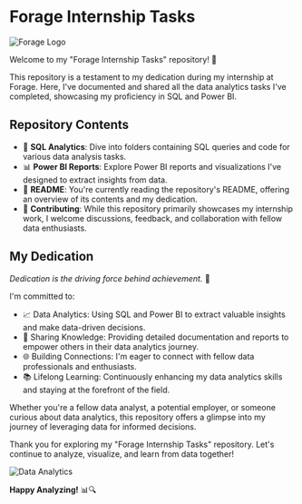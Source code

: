 # Forage Internship Tasks

![Forage Logo](https://your-image-url.com/forage_logo.png)

Welcome to my "Forage Internship Tasks" repository! 🚀

This repository is a testament to my dedication during my internship at Forage. Here, I've documented and shared all the data analytics tasks I've completed, showcasing my proficiency in SQL and Power BI.

## Repository Contents

- 📁 **SQL Analytics**: Dive into folders containing SQL queries and code for various data analysis tasks.
- 📊 **Power BI Reports**: Explore Power BI reports and visualizations I've designed to extract insights from data.
- 📄 **README**: You're currently reading the repository's README, offering an overview of its contents and my dedication.
- 🤝 **Contributing**: While this repository primarily showcases my internship work, I welcome discussions, feedback, and collaboration with fellow data enthusiasts.

## My Dedication

_Dedication is the driving force behind achievement._ 💪

I'm committed to:

- 📈 Data Analytics: Using SQL and Power BI to extract valuable insights and make data-driven decisions.
- 📣 Sharing Knowledge: Providing detailed documentation and reports to empower others in their data analytics journey.
- 🌐 Building Connections: I'm eager to connect with fellow data professionals and enthusiasts.
- 📚 Lifelong Learning: Continuously enhancing my data analytics skills and staying at the forefront of the field.

Whether you're a fellow data analyst, a potential employer, or someone curious about data analytics, this repository offers a glimpse into my journey of leveraging data for informed decisions.

Thank you for exploring my "Forage Internship Tasks" repository. Let's continue to analyze, visualize, and learn from data together!

![Data Analytics](https://your-image-url.com/data_analytics_gif.gif)

**Happy Analyzing!** 📊🔍
